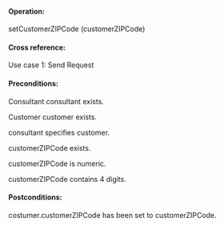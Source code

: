 #### Operation: 

setCustomerZIPCode (customerZIPCode) 

#### Cross reference: 

Use case 1: Send Request 

#### Preconditions: 

Consultant consultant exists. 

Customer customer exists. 

consultant specifies customer.

customerZIPCode exists.

customerZIPCode is numeric.

customerZIPCode contains 4 digits.

#### Postconditions: 

costumer.customerZIPCode has been set to customerZIPCode. 
